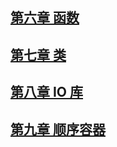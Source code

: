 

## [第六章 函数](https://github.com/dqxcj/C-Primer-answer/blob/main/chapter6/answer.md)

## [第七章 类](https://github.com/dqxcj/C-Primer-answer/blob/main/chapter7/answer.md)

## [第八章 IO 库](https://github.com/dqxcj/C-Primer-answer/blob/main/chapter8/answer.md)

## [第九章 顺序容器](https://github.com/dqxcj/C-Primer-answer/blob/main/chapter9/answer.md)